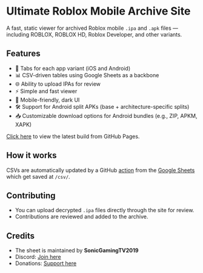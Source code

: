 # Ultimate Roblox Mobile Archive Site

A fast, static viewer for archived Roblox mobile `.ipa` and `.apk` files — including ROBLOX, ROBLOX HD, Roblox Developer, and other variants.

## Features

- 📁 Tabs for each app variant (iOS and Android)
- 📊 CSV-driven tables using Google Sheets as a backbone
- 🌐 Ability to upload IPAs for review
- ⚡ Simple and fast viewer
- 🌙 Mobile-friendly, dark UI
- 🛠️ Support for Android split APKs (base + architecture-specific splits)
- 📥 Customizable download options for Android bundles (e.g., ZIP, APKM, XAPK)

[Click here](https://yakov5776.github.io/ultimaterobloxmobilearchive/) to view the latest build from GitHub Pages.

## How it works

CSVs are automatically updated by a GitHub [action](/.github/workflows/update-csv.yml) from the [Google Sheets](https://docs.google.com/spreadsheets/d/1qAN8Eh4iPjO1aECiO1tclTXTLKfCka3StReywLJ3A58/) which get saved at `/csv/`.

## Contributing

- You can upload decrypted `.ipa` files directly through the site for review.
- Contributions are reviewed and added to the archive.

## Credits

- The sheet is maintained by **SonicGamingTV2019**  
- Discord: [Join here](https://discord.gg/H2aVU4hDMh)
- Donations: [Support here](https://ko-fi.com/yakov5776)
